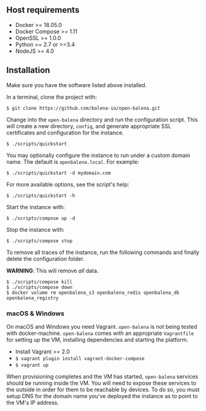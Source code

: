 
## Host requirements

- Docker >= 18.05.0
- Docker Compose >= 1.11
- OpenSSL >= 1.0.0
- Python >= 2.7 or >=3.4
- NodeJS >= 4.0

## Installation

Make sure you have the software listed above installed.

In a terminal, clone the project with:

    $ git clone https://github.com/balena-io/open-balena.git

Change into the `open-balena` directory and run the configuration script.
This will create a new directory, `config`, and generate appropriate SSL
certificates and configuration for the instance.

    $ ./scripts/quickstart

You may optionally configure the instance to run under a custom domain name.
The default is `openbalena.local`. For example:

    $ ./scripts/quickstart -d mydomain.com

For more available options, see the script's help:

    $ ./scripts/quickstart -h

Start the instance with:

    $ ./scripts/compose up -d

Stop the instance with:

    $ ./scripts/compose stop

To remove all traces of the instance, run the following commands and finally
delete the configuration folder.

**WARNING**: This will remove *all* data.

    $ ./scripts/compose kill
    $ ./scripts/compose down
    $ docker volume rm openbalena_s3 openbalena_redis openbalena_db openbalena_registry

### macOS & Windows

On macOS and Windows you need Vagrant. `open-balena` is not being tested with
docker-machine. `open-balena` comes with an appropriate `Vagrantfile` for
setting up the VM, installing dependencies and starting the platform.

- Install Vagrant >= 2.0
- `$ vagrant plugin install vagrant-docker-compose`
- `$ vagrant up`

When provisioning completes and the VM has started, `open-balena` services
should be running inside the VM. You will need to expose these services to
the outside in order for them to be reachable by devices. To do so, you must
setup DNS for the domain name you've deployed the instance as to point to the
VM's IP address.
